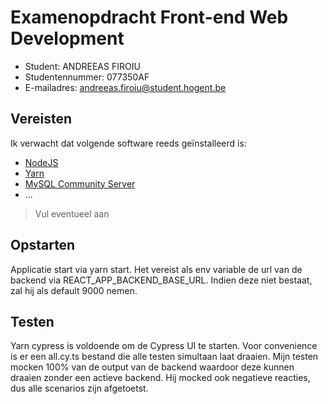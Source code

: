# Examenopdracht Front-end Web Development

- Student: ANDREEAS FIROIU
- Studentennummer: 077350AF
- E-mailadres: andreeas.firoiu@student.hogent.be

## Vereisten

Ik verwacht dat volgende software reeds geïnstalleerd is:

- [NodeJS](https://nodejs.org)
- [Yarn](https://yarnpkg.com)
- [MySQL Community Server](https://dev.mysql.com/downloads/mysql/)
- ...

> Vul eventueel aan

## Opstarten

Applicatie start via yarn start. 
Het vereist als env variable de url van de backend via REACT_APP_BACKEND_BASE_URL.
Indien deze niet bestaat, zal hij als default 9000 nemen.

## Testen

Yarn cypress is voldoende om de Cypress UI te starten.
Voor convenience is er een all.cy.ts bestand die alle testen simultaan laat draaien.
Mijn testen mocken 100% van de output van de backend waardoor deze kunnen draaien zonder een actieve backend. Hij mocked ook negatieve reacties, dus alle scenarios zijn afgetoetst.
